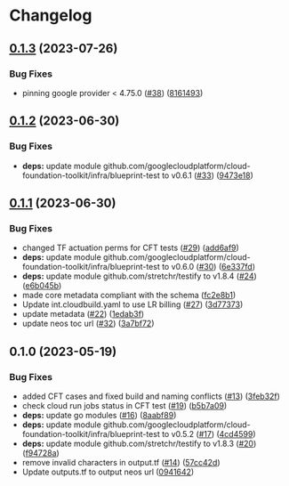 # Changelog

## [0.1.3](https://github.com/GoogleCloudPlatform/terraform-large-data-sharing-golang-webapp/compare/v0.1.2...v0.1.3) (2023-07-26)


### Bug Fixes

* pinning google provider &lt; 4.75.0 ([#38](https://github.com/GoogleCloudPlatform/terraform-large-data-sharing-golang-webapp/issues/38)) ([8161493](https://github.com/GoogleCloudPlatform/terraform-large-data-sharing-golang-webapp/commit/8161493a9b265defaeac19bd4d0e51b8a40f3ecb))

## [0.1.2](https://github.com/GoogleCloudPlatform/terraform-large-data-sharing-golang-webapp/compare/v0.1.1...v0.1.2) (2023-06-30)


### Bug Fixes

* **deps:** update module github.com/googlecloudplatform/cloud-foundation-toolkit/infra/blueprint-test to v0.6.1 ([#33](https://github.com/GoogleCloudPlatform/terraform-large-data-sharing-golang-webapp/issues/33)) ([9473e18](https://github.com/GoogleCloudPlatform/terraform-large-data-sharing-golang-webapp/commit/9473e188e2e5833e6446b6531d72d63473d6457c))

## [0.1.1](https://github.com/GoogleCloudPlatform/terraform-large-data-sharing-golang-webapp/compare/v0.1.0...v0.1.1) (2023-06-30)


### Bug Fixes

* changed TF actuation perms for CFT tests ([#29](https://github.com/GoogleCloudPlatform/terraform-large-data-sharing-golang-webapp/issues/29)) ([add6af9](https://github.com/GoogleCloudPlatform/terraform-large-data-sharing-golang-webapp/commit/add6af97f3d4f4bf1169661b0fc5f29b148b60a4))
* **deps:** update module github.com/googlecloudplatform/cloud-foundation-toolkit/infra/blueprint-test to v0.6.0 ([#30](https://github.com/GoogleCloudPlatform/terraform-large-data-sharing-golang-webapp/issues/30)) ([6e337fd](https://github.com/GoogleCloudPlatform/terraform-large-data-sharing-golang-webapp/commit/6e337fdf9e830950f9a81ea6784c9998f3629485))
* **deps:** update module github.com/stretchr/testify to v1.8.4 ([#24](https://github.com/GoogleCloudPlatform/terraform-large-data-sharing-golang-webapp/issues/24)) ([e6b045b](https://github.com/GoogleCloudPlatform/terraform-large-data-sharing-golang-webapp/commit/e6b045bb111641851d8679c76464d48427062d3f))
* made core metadata compliant with the schema ([fc2e8b1](https://github.com/GoogleCloudPlatform/terraform-large-data-sharing-golang-webapp/commit/fc2e8b1d3ffc8e11f3c3d527a8241744b8ba3136))
* Update int.cloudbuild.yaml to use LR billing ([#27](https://github.com/GoogleCloudPlatform/terraform-large-data-sharing-golang-webapp/issues/27)) ([3d77373](https://github.com/GoogleCloudPlatform/terraform-large-data-sharing-golang-webapp/commit/3d7737342a4f430475ca1556af0cc644737cfd5d))
* update metadata ([#22](https://github.com/GoogleCloudPlatform/terraform-large-data-sharing-golang-webapp/issues/22)) ([1edab3f](https://github.com/GoogleCloudPlatform/terraform-large-data-sharing-golang-webapp/commit/1edab3fdf7928476bc069e6440572da855e602f6))
* update neos toc url ([#32](https://github.com/GoogleCloudPlatform/terraform-large-data-sharing-golang-webapp/issues/32)) ([3a7bf72](https://github.com/GoogleCloudPlatform/terraform-large-data-sharing-golang-webapp/commit/3a7bf7211999a3c6c71dd66bbfbbc11a9059f887))

## 0.1.0 (2023-05-19)


### Bug Fixes

* added CFT cases and fixed build and naming conflicts ([#13](https://github.com/GoogleCloudPlatform/terraform-large-data-sharing-golang-webapp/issues/13)) ([3feb32f](https://github.com/GoogleCloudPlatform/terraform-large-data-sharing-golang-webapp/commit/3feb32f8342419b4adfc3bbc923d35d8168b3edd))
* check cloud run jobs status in CFT test ([#19](https://github.com/GoogleCloudPlatform/terraform-large-data-sharing-golang-webapp/issues/19)) ([b5b7a09](https://github.com/GoogleCloudPlatform/terraform-large-data-sharing-golang-webapp/commit/b5b7a097ee07e28e4a7950b3c055af125eb3f1ee))
* **deps:** update go modules ([#16](https://github.com/GoogleCloudPlatform/terraform-large-data-sharing-golang-webapp/issues/16)) ([8aabf89](https://github.com/GoogleCloudPlatform/terraform-large-data-sharing-golang-webapp/commit/8aabf8921fabc20a72f9307d12211e8337ff4bee))
* **deps:** update module github.com/googlecloudplatform/cloud-foundation-toolkit/infra/blueprint-test to v0.5.2 ([#17](https://github.com/GoogleCloudPlatform/terraform-large-data-sharing-golang-webapp/issues/17)) ([4cd4599](https://github.com/GoogleCloudPlatform/terraform-large-data-sharing-golang-webapp/commit/4cd4599a6c02526cf8341d49e688f42301de5e89))
* **deps:** update module github.com/stretchr/testify to v1.8.3 ([#20](https://github.com/GoogleCloudPlatform/terraform-large-data-sharing-golang-webapp/issues/20)) ([f94728a](https://github.com/GoogleCloudPlatform/terraform-large-data-sharing-golang-webapp/commit/f94728a54af0bee6fce2d3fc8d60a34ccc9def5f))
* remove invalid characters in output.tf ([#14](https://github.com/GoogleCloudPlatform/terraform-large-data-sharing-golang-webapp/issues/14)) ([57cc42d](https://github.com/GoogleCloudPlatform/terraform-large-data-sharing-golang-webapp/commit/57cc42d04ae45d0031578fd9cb65754585b75b5a))
* Update outputs.tf to output neos url ([0941642](https://github.com/GoogleCloudPlatform/terraform-large-data-sharing-golang-webapp/commit/09416421af570c9c0f531cdf4bce01b36afe0c91))
